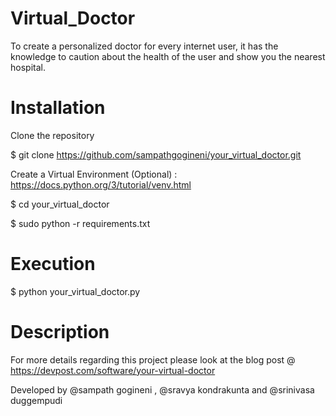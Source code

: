 # Virtual_Doctor
To create a personalized doctor for every internet user, it has the knowledge to caution about the health of the user and show you the nearest hospital.

# Installation 

Clone the repository

$ git clone https://github.com/sampathgogineni/your_virtual_doctor.git

Create a Virtual Environment (Optional) : https://docs.python.org/3/tutorial/venv.html

$ cd your_virtual_doctor

$ sudo python -r requirements.txt

# Execution

$ python your_virtual_doctor.py

# Description

For more details regarding this project please look at the blog post @ https://devpost.com/software/your-virtual-doctor

Developed by @sampath gogineni , @sravya kondrakunta and @srinivasa duggempudi
